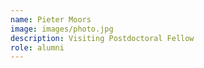 ```yaml
---
name: Pieter Moors
image: images/photo.jpg
description: Visiting Postdoctoral Fellow
role: alumni
---
```

